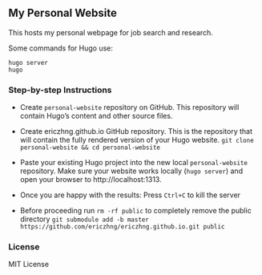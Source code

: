 ## My Personal Website

This hosts my personal webpage for job search and research.

Some commands for Hugo use:
```
hugo server
hugo 
```

### Step-by-step Instructions

* Create `personal-website` repository on GitHub. This repository will contain Hugo’s content and other source files.

* Create ericzhng.github.io GitHub repository. This is the repository that will contain the fully rendered version of your Hugo website. 
   `git clone personal-website && cd personal-website`

* Paste your existing Hugo project into the new local `personal-website` repository. Make sure your website works locally (`hugo server`) and open your browser to http://localhost:1313.

* Once you are happy with the results:
   Press `Ctrl+C` to kill the server

* Before proceeding run `rm -rf public` to completely remove the public directory
   `git submodule add -b master https://github.com/ericzhng/ericzhng.github.io.git public`


### License

MIT License
